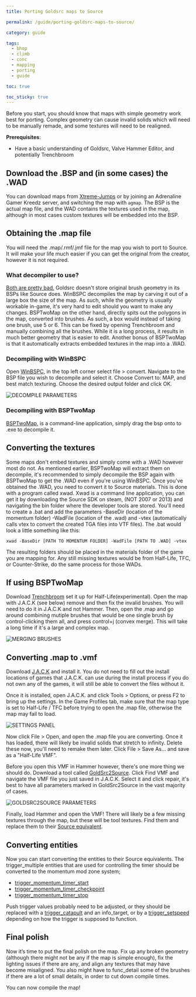 ```yaml
---
title: Porting Goldsrc maps to Source

permalink: /guide/porting-goldsrc-maps-to-source/

category: guide

tags:
  - bhop
  - climb
  - conc
  - mapping
  - porting
  - guide  

toc: true

toc_sticky: true
---
```

Before you start, you should know that maps with simple geometry work best for porting. Complex geometry can cause invalid solids which will need to be manually remade, and some textures will need to be realigned.

**Prerequisites**:
- Have a basic understanding of Goldsrc, Valve Hammer Editor, and potentially Trenchbroom
 
## Download the .BSP and (in some cases) the .WAD

You can download maps from [Xtreme-Jumps](https://xtreme-jumps.eu/download.php?list.9) or by joining an Adrenaline Gamer Kreedz server, and switching the map with `agmap`. The BSP is the actual map file, and the WAD contains the textures used in the map, although in most cases custom textures will be embedded into the BSP.

## Obtaining the .map file
 
You will need the .map/.rmf/.jmf file for the map you wish to port to Source. It will make your life much easier if you can get the original from the creator, however it is not required.

### What decompiler to use?

[Both are pretty bad.](https://valvedev.info/guides/goldsrc-map-decompilers-bsptwomap-vs-winbspc/) Goldsrc doesn't store original brush geometry in its BSPs like Source does. WinBSPC decompiles the map by carving it out of a large box the size of the map. As such, while the geometry is usually workable in-game, it's very hard to edit should you want to make any changes. BSPTwoMap on the other hand, directly spits out the polygons in the map, converted into brushes. As such, a box would instead of taking one brush, use 5 or 6. This can be fixed by opening Trenchbroom and manually combining all the brushes. While it is a long process, it results in much better geometry that is easier to edit. Another bonus of BSPTwoMap is that it automatically extracts embedded textures in the map into a .WAD.

### Decompiling with WinBSPC

Open [WinBSPC](https://valvedev.info/tools/winbspc/), in the top left corner select file > convert. Navigate to the BSP file you wish to decompile and select it. Choose Convert to: MAP, and best match texturing. Choose the desired output folder and click OK.

![DECOMPILE PARAMETERS](/assets/images/goldsrc_to_source_guide/WINBSPC_PARAMETERS.png)

### Decompiling with BSPTwoMap

[BSPTwoMap](https://valvedev.info/tools/bsptwomap/), is a command-line application, simply drag the bsp onto to .exe to decompile it.

## Converting the textures

Some maps don't embed textures and simply come with a .WAD however most do not. As mentioned earlier, BSPTwoMap will extract them on decompile, it's recommended to simply decompile the BSP again with BSPTwoMap to get the .WAD even if you're using WinBSPC. Once you've obtained the .WAD, you need to convert it to Source materials. This is done with a program called xwad. Xwad is a command line application, you can get it by downloading the Source SDK on steam, (NOT 2007 or 2013) and navigating the bin folder where the developer tools are stored. You'll need to create a .bat and add the parameters -BaseDir (location of the momentum folder) -WadFile (location of the .wad) and -vtex (automatically calls vtex to convert the created TGA files into VTF files). The .bat would look a little something like this:

`xwad -BaseDir [PATH TO MOMENTUM FOLDER] -WadFile [PATH TO .WAD] -vtex`

The resulting folders should be placed in the materials folder of the game you are mapping for. Any still missing textures would be from Half-Life, TFC, or Counter-Strike, do the same process for those WADs.

## If using BSPTwoMap

Download [Trenchbroom](https://github.com/TrenchBroom/TrenchBroom/releases) set it up for Half-Life(experimental). Open the map with J.A.C.K (see below) remove and then fix the invalid brushes. You will need to do it in J.A.C.K and not Hammer. Then, open the .map and go around combining mutiple brushes that would be one single brush by control-clicking them all, and press control+j (convex merge). This will take a long time if it's a large and complex map.

![MERGING BRUSHES](/assets/images/goldsrc_to_source_guide/TRENCHBROOM_MERGE.png)

## Converting .map to .vmf

Download [J.A.C.K](https://jack.hlfx.ru/en/download.html) and install it. You do not need to fill out the install locations of games that J.A.C.K. can use during the install process if you do not own any of the games, it will still be able to convert the files without it.

Once it is installed, open J.A.C.K. and click Tools > Options, or press F2 to bring up the settings. In the Game Profiles tab, make sure that the map type is set to Half-Life / TFC before trying to open the .map file, otherwise the map may fail to load.

![SETTINGS PANEL](/assets/images/goldsrc_to_source_guide/SETTINGS_PANEL.png)

Now click File > Open, and open the .map file you are converting. Once it has loaded, there will likely be invalid solids that stretch to infinity. Delete these now, you'll need to remake them later. Click File > Save As... and save as a "Half-Life VMF".

Before you open this VMF in Hammer however, there's one more thing we should do. Download a tool called [GoldSrc2Source](https://www.moddb.com/games/half-life-source/downloads/goldsrc2source-map-fixer). Click Find VMF and navigate the VMF file you just saved in J.A.C.K. Select it and click repair, it's best to have all parameters marked in GoldSrc2Source in the vast majority of cases.

![GOLDSRC2SOURCE PARAMETERS](/assets/images/goldsrc_to_source_guide/GLDSRC_2_SRC_PARAMETERS.png)

Finally, load Hammer and open the VMF! There will likely be a few missing textures through the map, but these will be tool textures. Find them and replace them to their [Source equivalent](https://developer.valvesoftware.com/wiki/Tool_texture).

## Converting entities

Now you can start converting the entities to their Source equivalents. The trigger_multiple entities that are used for controlling the timer should be converted to the momentum mod zone system; 
- [trigger_momentum_timer_start](/entity/trigger_momentum_timer_start/)
- [trigger_momentum_timer_checkpoint](/entity/trigger_momentum_timer_checkpoint/)
- [trigger_momentum_timer_stop](/entity/trigger_momentum_timer_stop/)

Push trigger values probably need to be adjusted, or they should be replaced with a [trigger_catapult](/entity/trigger_catapult/) and an info_target, or by a [trigger_setspeed](/entity/trigger_setspeed/) depending on how the trigger is supposed to function.

## Final polish

Now it’s time to put the final polish on the map. Fix up any broken geometry (although there might not be any if the map is simple enough), fix the lighting issues if there are any, and align any textures that may have become misaligned. You also might have to func_detail some of the brushes if there are a lot of small details, in order to cut down compile times. 

You can now compile the map!
